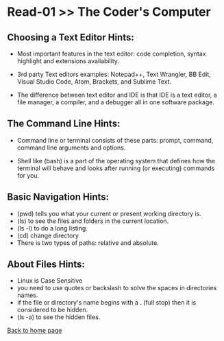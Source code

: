# Read-01 >> The Coder's Computer

## Choosing a Text Editor Hints:

- Most important features in the text editor:
code completion, syntax highlight and extensions availability. 

- 3rd party Text editors examples:
Notepad++, Text Wrangler, BB Edit, Visual Studio Code, Atom,
Brackets, and Sublime Text.

- The difference between text editor and IDE is that IDE is a text editor, a file
manager, a compiler, and a debugger all in one software package.

## The Command Line Hints:

- Command line or terminal consists of these parts: 
prompt, command, command line arguments and options.

- Shell like (bash) is a part of the operating system that defines how the terminal will behave and looks after running (or executing) commands for you.

## Basic Navigation Hints:

- (pwd) tells you what your current or present working directory is.
- (ls) to see the files and folders in the current location.
- (ls -l) to do a long listing.
- (cd) change directory
- There is two types of paths: relative and absolute.

## About Files Hints:

- Linux is Case Sensitive
- you need to use quotes or backslash to solve the spaces in directories names.
- if the file or directory's name begins with a . (full stop) then it is considered to be hidden.
- (ls -a) to see the hidden files.

[Back to home page](../README.md)